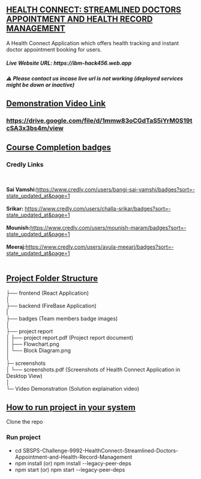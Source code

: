<h2><u>HEALTH CONNECT: STREAMLINED DOCTORS APPOINTMENT AND HEALTH RECORD MANAGEMENT</u></h2>
A Health Connect Application which offers health tracking and instant doctor appointment booking for users.
<h5 style="display:flex">Live Website URL: https://ibm-hack456.web.app</h5>
<h5>⚠️ Please contact us incase live url is not working (deployed services might be down or inactive)</h5>


<h2><u>Demonstration Video Link</u>
<h3><a href="https://drive.google.com/file/d/1mmw83oCGdTaS5iYrM0S19tcSA3x3bs4m/view">https://drive.google.com/file/d/1mmw83oCGdTaS5iYrM0S19tcSA3x3bs4m/view</a></h3>
</h2>

<h2><u>Course Completion badges</u></h2>
<h3>Credly Links</h3><br/>

<b>Sai Vamshi:</b>https://www.credly.com/users/bangi-sai-vamshi/badges?sort=-state_updated_at&page=1<br/><br/>
<b>Srikar:</b> https://www.credly.com/users/challa-srikar/badges?sort=-state_updated_at&page=1<br/><br/>
<b>Mounish:</b>https://www.credly.com/users/mounish-maram/badges?sort=-state_updated_at&page=1<br/><br/>
<b>Meeraj:</b>https://www.credly.com/users/avula-meearj/badges?sort=-state_updated_at&page=1<br/><br/>

<h2><u>Project Folder Structure</u></h2>
├── frontend (React Application)<br/>
│<br/>
├── backend (FireBase Application)<br/>
|<br/>
├── badges (Team members badge images)<br/>
│<br/>
├── project report<br/>
│   ├── project report.pdf (Project report document)<br/>
│   ├── Flowchart.png<br/>
│   └── Block Diagram.png<br/>
│<br/>
├─ screenshots<br/>
│   └── screenshots.pdf (Screenshots of Health Connect Application in Desktop View)<br/>
│<br/>
└─ Video Demonstration (Solution explaination video)<br/>


<h2><u>How to run project in your system</u></h2>
Clone the repo
<h3>Run project</h3>
<ul>
    <li>cd SBSPS-Challenge-9992-HealthConnect-Streamlined-Doctors-Appointment-and-Health-Record-Management</li>
    <li>npm install (or) npm install --legacy-peer-deps</li>
    <li>npm start (or) npm start --legacy-peer-deps</li>
</ul>
